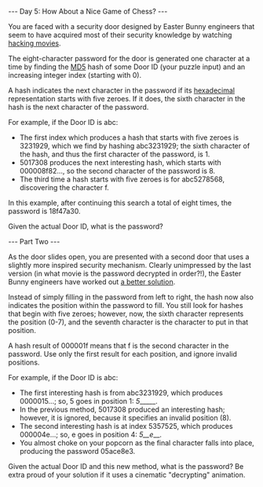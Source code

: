 --- Day 5: How About a Nice Game of Chess? ---

You are faced with a security door designed by Easter Bunny engineers that seem
to have acquired most of their security knowledge by watching [hacking movies](https://en.wikipedia.org/wiki/Hackers_(film)).

The eight-character password for the door is generated one character at a time
by finding the [MD5](https://en.wikipedia.org/wiki/MD5) hash of some Door ID (your puzzle input) and an increasing
integer index (starting with 0).

A hash indicates the next character in the password if its [hexadecimal](https://en.wikipedia.org/wiki/Hexadecimal)
representation starts with five zeroes. If it does, the sixth character in the
hash is the next character of the password.

For example, if the Door ID is abc:

* The first index which produces a hash that starts with five zeroes is 3231929,
  which we find by hashing abc3231929; the sixth character of the hash, and thus
  the first character of the password, is 1.
* 5017308 produces the next interesting hash, which starts with 000008f82..., so
  the second character of the password is 8.
* The third time a hash starts with five zeroes is for abc5278568, discovering
  the character f.

In this example, after continuing this search a total of eight times, the
password is 18f47a30.

Given the actual Door ID, what is the password?

--- Part Two ---

As the door slides open, you are presented with a second door that uses a
slightly more inspired security mechanism. Clearly unimpressed by the last
version (in what movie is the password decrypted in order?!), the Easter Bunny
engineers have worked out [a better solution](https://www.youtube.com/watch?v=NHWjlCaIrQo&t=25).

Instead of simply filling in the password from left to right, the hash now also
indicates the position within the password to fill. You still look for hashes
that begin with five zeroes; however, now, the sixth character represents the
position (0-7), and the seventh character is the character to put in that
position.

A hash result of 000001f means that f is the second character in the password.
Use only the first result for each position, and ignore invalid positions.

For example, if the Door ID is abc:

* The first interesting hash is from abc3231929, which produces 0000015...; so,
  5 goes in position 1: _5______.
* In the previous method, 5017308 produced an interesting hash; however, it is
  ignored, because it specifies an invalid position (8).
* The second interesting hash is at index 5357525, which produces 000004e...;
  so, e goes in position 4: _5__e___.
* You almost choke on your popcorn as the final character falls into place,
  producing the password 05ace8e3.

Given the actual Door ID and this new method, what is the password? Be extra
proud of your solution if it uses a cinematic "decrypting" animation.
